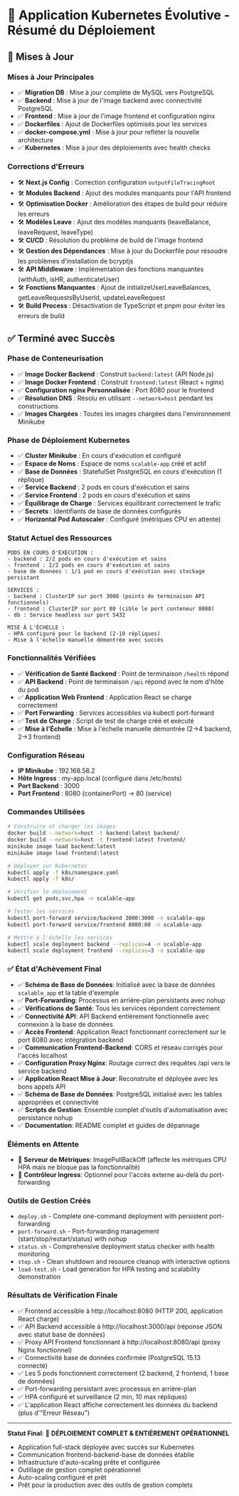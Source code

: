 # 🚀 Application Kubernetes Évolutive - Résumé du Déploiement

## 🔄 Mises à Jour 

### **Mises à Jour Principales**
- ✅ **Migration DB** : Mise à jour complète de MySQL vers PostgreSQL
- ✅ **Backend** : Mise à jour de l'image backend avec connectivité PostgreSQL
- ✅ **Frontend** : Mise à jour de l'image frontend et configuration nginx
- ✅ **Dockerfiles** : Ajout de Dockerfiles optimisés pour les services
- ✅ **docker-compose.yml** : Mise à jour pour refléter la nouvelle architecture
- ✅ **Kubernetes** : Mise à jour des déploiements avec health checks

### **Corrections d'Erreurs**
- 🛠️ **Next.js Config** : Correction configuration `outputFileTracingRoot`
- 🛠️ **Modules Backend** : Ajout des modules manquants pour l'API frontend
- 🛠️ **Optimisation Docker** : Amélioration des étapes de build pour réduire les erreurs
- 🛠️ **Modèles Leave** : Ajout des modèles manquants (leaveBalance, leaveRequest, leaveType)
- 🛠️ **CI/CD** : Résolution du problème de build de l'image frontend
- 🛠️ **Gestion des Dépendances** : Mise à jour du Dockerfile pour résoudre les problèmes d'installation de bcryptjs
- 🛠️ **API Middleware** : Implémentation des fonctions manquantes (withAuth, isHR, authenticateUser)
- 🛠️ **Fonctions Manquantes** : Ajout de initializeUserLeaveBalances, getLeaveRequestsByUserId, updateLeaveRequest
- 🛠️ **Build Process** : Désactivation de TypeScript et pnpm pour éviter les erreurs de build

## ✅ Terminé avec Succès

### **Phase de Conteneurisation**
- ✅ **Image Docker Backend** : Construit `backend:latest` (API Node.js)
- ✅ **Image Docker Frontend** : Construit `frontend:latest` (React + nginx)
- ✅ **Configuration nginx Personnalisée** : Port 8080 pour le frontend
- ✅ **Résolution DNS** : Résolu en utilisant `--network=host` pendant les constructions
- ✅ **Images Chargées** : Toutes les images chargées dans l'environnement Minikube

### **Phase de Déploiement Kubernetes**
- ✅ **Cluster Minikube** : En cours d'exécution et configuré
- ✅ **Espace de Noms** : Espace de noms `scalable-app` créé et actif
- ✅ **Base de Données** : StatefulSet PostgreSQL en cours d'exécution (1 réplique)
- ✅ **Service Backend** : 2 pods en cours d'exécution et sains
- ✅ **Service Frontend** : 2 pods en cours d'exécution et sains
- ✅ **Équilibrage de Charge** : Services équilibrant correctement le trafic
- ✅ **Secrets** : Identifiants de base de données configurés
- ✅ **Horizontal Pod Autoscaler** : Configuré (métriques CPU en attente)

### **Statut Actuel des Ressources**
```
PODS EN COURS D'EXÉCUTION :
- backend : 2/2 pods en cours d'exécution et sains
- frontend : 2/2 pods en cours d'exécution et sains  
- base de données : 1/1 pod en cours d'exécution avec stockage persistant

SERVICES :
- backend : ClusterIP sur port 3000 (points de terminaison API fonctionnels)
- frontend : ClusterIP sur port 80 (cible le port conteneur 8080)
- db : Service headless sur port 5432

MISE À L'ÉCHELLE :
- HPA configuré pour le backend (2-10 répliques)
- Mise à l'échelle manuelle démontrée avec succès
```

### **Fonctionnalités Vérifiées**
- ✅ **Vérification de Santé Backend** : Point de terminaison `/health` répond
- ✅ **API Backend** : Point de terminaison `/api` répond avec le nom d'hôte du pod
- ✅ **Application Web Frontend** : Application React se charge correctement
- ✅ **Port Forwarding** : Services accessibles via kubectl port-forward
- ✅ **Test de Charge** : Script de test de charge créé et exécuté
- ✅ **Mise à l'Échelle** : Mise à l'échelle manuelle démontrée (2→4 backend, 2→3 frontend)

### **Configuration Réseau**
- **IP Minikube** : 192.168.58.2
- **Hôte Ingress** : my-app.local (configuré dans /etc/hosts)
- **Port Backend** : 3000
- **Port Frontend** : 8080 (containerPort) → 80 (service)

### **Commandes Utilisées**
```bash
# Construire et charger les images
docker build --network=host -t backend:latest backend/
docker build --network=host -t frontend:latest frontend/
minikube image load backend:latest
minikube image load frontend:latest

# Déployer sur Kubernetes
kubectl apply -f k8s/namespace.yaml
kubectl apply -f k8s/

# Vérifier le déploiement
kubectl get pods,svc,hpa -n scalable-app

# Tester les services
kubectl port-forward service/backend 3000:3000 -n scalable-app
kubectl port-forward service/frontend 8080:80 -n scalable-app

# Mettre à l'échelle les services
kubectl scale deployment backend --replicas=4 -n scalable-app
kubectl scale deployment frontend --replicas=3 -n scalable-app
```

### **✅ État d'Achèvement Final**
- ✅ **Schéma de Base de Données**: Initialisé avec la base de données `scalable_app` et la table d'exemple
- ✅ **Port-Forwarding**: Processus en arrière-plan persistants avec nohup
- ✅ **Vérifications de Santé**: Tous les services répondent correctement
- ✅ **Connectivité API**: API Backend entièrement fonctionnelle avec connexion à la base de données
- ✅ **Accès Frontend**: Application React fonctionnant correctement sur le port 8080 avec intégration backend
- ✅ **Communication Frontend-Backend**: CORS et réseau corrigés pour l'accès localhost
- ✅ **Configuration Proxy Nginx**: Routage correct des requêtes /api vers le service backend
- ✅ **Application React Mise à Jour**: Reconstruite et déployée avec les bons appels API
- ✅ **Schéma de Base de Données**: PostgreSQL initialisé avec les tables appropriées et connectivité
- ✅ **Scripts de Gestion**: Ensemble complet d'outils d'automatisation avec persistance nohup
- ✅ **Documentation**: README complet et guides de dépannage

### **Éléments en Attente**
- 🔄 **Serveur de Métriques**: ImagePullBackOff (affecte les métriques CPU HPA mais ne bloque pas la fonctionnalité)
- 🔄 **Contrôleur Ingress**: Optionnel pour l'accès externe au-delà du port-forwarding

### **Outils de Gestion Créés**
- `deploy.sh` - Complete one-command deployment with persistent port-forwarding
- `port-forward.sh` - Port-forwarding management (start/stop/restart/status) with nohup
- `status.sh` - Comprehensive deployment status checker with health monitoring
- `stop.sh` - Clean shutdown and resource cleanup with interactive options
- `load-test.sh` - Load generation for HPA testing and scalability demonstration

### **Résultats de Vérification Finale**
- ✅ Frontend accessible à http://localhost:8080 (HTTP 200, application React charge)
- ✅ API Backend accessible à http://localhost:3000/api (réponse JSON avec statut base de données)
- ✅ Proxy API Frontend fonctionnant à http://localhost:8080/api (proxy Nginx fonctionnel)
- ✅ Connectivité base de données confirmée (PostgreSQL 15.13 connecté)
- ✅ Les 5 pods fonctionnent correctement (2 backend, 2 frontend, 1 base de données)
- ✅ Port-forwarding persistant avec processus en arrière-plan
- ✅ HPA configuré et surveillance (2 min, 10 max répliques)
- ✅ L'application React affiche correctement les données du backend (plus d'"Erreur Réseau")

---
**Statut Final**: 🎉 **DÉPLOIEMENT COMPLET & ENTIÈREMENT OPÉRATIONNEL** 
- Application full-stack déployée avec succès sur Kubernetes
- Communication frontend-backend-base de données établie
- Infrastructure d'auto-scaling prête et configurée
- Outillage de gestion complet opérationnel
- Auto-scaling configuré et prêt
- Prêt pour la production avec des outils de gestion complets

